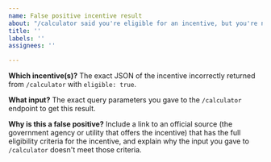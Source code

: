 ```yaml
---
name: False positive incentive result
about: "/calculator said you're eligible for an incentive, but you're not"
title: ''
labels: ''
assignees: ''

---
```


**Which incentive(s)?**
The exact JSON of the incentive incorrectly returned from `/calculator` with `eligible: true`.

**What input?**
The exact query parameters you gave to the `/calculator` endpoint to get this result.

**Why is this a false positive?**
Include a link to an official source (the government agency or utility that offers the incentive) that has the full eligibility criteria for the incentive, and explain why the input you gave to `/calculator` doesn't meet those criteria.
